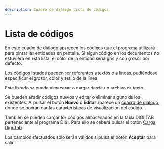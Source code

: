 ```yaml
---
description: Cuadro de diálogo Lista de códigos
---
```


# Lista de códigos

En este cuadro de diálogo aparecen los códigos que el programa utilizará para pintar las entidades en pantalla. Si algún código en los documentos no estuviera en esta lista, el color de la entidad sería gris y con grosor por defecto.

Los códigos listados pueden ser referentes a textos o a líneas, pudiéndose especificar el grosor, color y estilo de la línea.

Este listado se puede almacenar o cargar desde un archivo de texto.

Se pueden añadir códigos nuevos y editar o eliminar alguno de los existentes. Al pulsar el botón **Nuevo** o **Editar** aparece un [cuadro de diálogo](codigo-nuevo.md), donde se podrán dar las características de visualización del código.

También se pueden cargar los códigos almacenados en la tabla DIGI.TAB perteneciente al programa DIGI. Para ello se deberá pulsar el botón [Carga Digi.Tab](cargar-digi.tab.md).

Los cambios efectuados sólo serán válidos si pulsa el botón **Aceptar** para salir.
